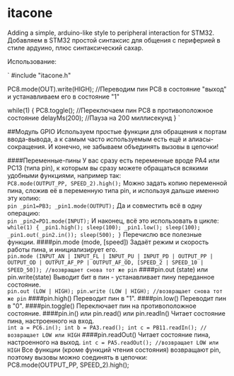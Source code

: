 itacone
=======

Adding a simple, arduino-like style to peripheral interaction for STM32.  
Добавляем в STM32 простой синтаксис для общения с периферией в стиле ардуино, плюс синтаксический сахар.

Использование:

`
#include "itacone.h"

PC8.mode(OUT).write(HIGH); //Переводим пин PC8 в состояние "выход" и устанавливаем его в состояние "1"

while(1)
{
	PC8.toggle(); //Переключаем пин PC8 в противоположное состояние
	delayMs(200); //Пауза на 200 миллисекунд
}
`

##Модуль GPIO
Используем простые функции для обращения к портам ввода-вывода, а к самым часто используемым есть ещё и алиасы-сокращения. И конечно, не забываем объединять вызовы в цепочки!

####Переменные-пины
У вас сразу есть переменные вроде PA4 или PC13 (типа pin), к которым вы сразу можете обращаться всякими удобными функциями, например так:  
`
PC8.mode(OUTPUT_PP, SPEED_2).high();
`
Можно задать копию переменной пина, сложив её в переменную типа pin, и используя дальше именно эту копию:  
`
pin _pin1=PB3;
_pin1.mode(OUTPUT);
`
Да и совместить всё в одну операцию:  
`
pin _pin2=PD1.mode(INPUT);
`
И наконец, всё это использовать в цикле:  
`
while(1)
{
	_pin1.high();
	sleep(100);
	_pin1.low();
	sleep(100);
	_pin1.out(_pin2.in());
	sleep(500);
}
`
Перечислю все полезные функции.
####pin.mode (mode, [speed])
Задаёт режим и скорость работы пина, и инициализирует его.  
`
pin.mode (INPUT_AN | INPUT_FL | INPUT_PU | INPUT_PD | OUTPUT_PP | OUTPUT_OD | OUTPUT_AF_PP | OUTPUT_AF_OD, [SPEED_2 | SPEED_10 | SPEED_50]);
//возвращает снова тот же pin
`
####pin.out (state) или pin.write(state)
Выводит бит в пин - устанавливает пину переданное состояние.  
`
pin.out (LOW | HIGH);
pin.write (LOW | HIGH);
//возвращает снова тот же pin
`
####pin.high()
Переводит пин в "1".
####pin.low()
Переводит пин в "0".
####pin.toggle()
Переключает пин на противоположное состояние.
####pin.in() или pin.read() или pin.readIn()
Читает состояние пина, настроенного на вход.  
`
int a = PC6.in();
int b = PA3.read();
int c = PB11.readIn();
//возвращает LOW или HIGH
`
####pin.readOut()
Читает состояние пина, настроенного на выход.
`
int c = PA5.readOut();
//возвращает LOW или HIGH
`
Все функции (кроме функций чтения состояния) возвращают pin, поэтому вызовы можно соединять в цепочки:  
PC8.mode(OUTPUT_PP, SPEED_2).high();  